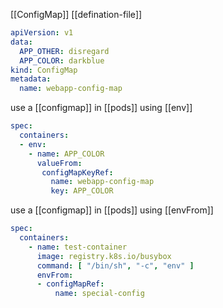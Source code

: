 [[ConfigMap]] [[defination-file]] 
```yaml
apiVersion: v1
data:
  APP_OTHER: disregard
  APP_COLOR: darkblue
kind: ConfigMap
metadata:
  name: webapp-config-map
```

use a [[configmap]] in [[pods]] using [[env]]
```yaml
spec:
  containers:
  - env:
    - name: APP_COLOR
      valueFrom:
       configMapKeyRef:
         name: webapp-config-map
         key: APP_COLOR
```

use a [[configmap]] in [[pods]] using [[envFrom]]
```yaml
spec:
  containers:
    - name: test-container
      image: registry.k8s.io/busybox
      command: [ "/bin/sh", "-c", "env" ]
      envFrom:
      - configMapRef:
          name: special-config
```

